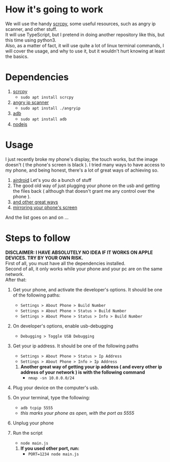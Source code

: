 # How it's going to work
We will use the handy [scrcpy](https://github.com/Genymobile/scrcpy), some useful resources, such as angry ip scanner, and other stuff.  
It will use TypeScript, but I pretend in doing another repository like this, but this time using python3.  
Also, as a matter of fact, it will use quite a lot of linux terminal commands, I will cover the usage, and why to use it, but it wouldn't hurt knowing at least the basics.  

# Dependencies
1. [scrcpy](https://github.com/Genymobile/scrcpy)
    * `sudo apt install scrcpy`
1. [angry ip scanner](https://angryip.org/download/#linux)
    * `sudo apt install ./angryip`
1. [adb](https://www.xda-developers.com/install-adb-windows-macos-linux/)
    * `sudo apt install adb`
1. [nodejs](https://nodejs.org/en/)

# Usage
I just recently broke my phone's display, the touch works, but the image doesn't ( the phone's screen is black ). I tried many ways to have access to my phone, and being honest, there's a lot of great ways of achieving so.  
1. [airdroid](web.airdroid.com) Let's you do a bunch of stuff
1. The good old way of just plugging your phone on the usb and getting the files back ( although that doesn't grant me any control over the phone ).
1. [and other great ways](https://www.androidauthority.com/control-android-from-pc-854442/)
1. [mirroring your phone's screen](https://www.howtogeek.com/430466/how-to-mirror-and-control-your-android-phone-on-any-windows-pc/)
  
And the list goes on and on ...

# Steps to follow
**DISCLAIMER: I HAVE ABSOLUTELY NO IDEA IF IT WORKS ON APPLE DEVICES. TRY BY YOUR OWN RISK.**  
First of all, you must have all the dependencies installed.  
Second of all, it only works while your phone and your pc are on the same network.  
After that:
1. Get your phone, and activate the developer's options. It should be one of the following paths:
    * `Settings > About Phone > Build Number`
    * `Settings > About Phone > Status > Build Number`
    * `Settings > About Phone > Status > Info > Build Number`
1. On developer's options, enable usb-debugging
    * `Debugging > Toggle USB Debugging`
1. Get your ip address. It should be one of the following paths
    * `Settings > About Phone > Status > Ip Address`
    * `Settings > About Phone > Info > Ip Address`

    1. **Another great way of getting your ip address ( and every other ip address of your network ) is with the following command**
        * `nmap -sn 10.0.0.0/24`
1. Plug your device on the computer's usb.
1. On your terminal, type the following:
    * `adb tcpip 5555`
    * *this marks your phone as open, with the port as 5555*
1. Unplug your phone
1. Run the script
    * `node main.js`
    1. **If you used other port, run:**
        * `PORT=1234 node main.js`